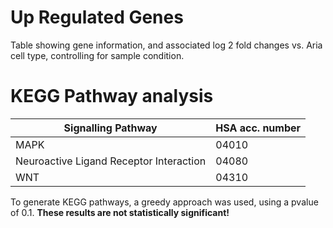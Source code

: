 # Up Regulated Genes
Table showing gene information, and associated log 2 fold changes vs. Aria cell type, controlling for sample condition.

# KEGG Pathway analysis
| Signalling Pathway | HSA acc. number |
|--------------------|-----------------|
| MAPK               | 04010           |
| Neuroactive Ligand Receptor Interaction           | 04080           |
| WNT     | 04310           |

To generate KEGG pathways, a greedy approach was used, using a pvalue of 0.1. **These results are not statistically significant!**

